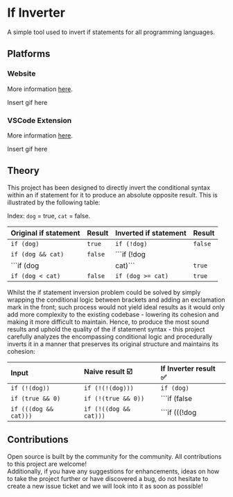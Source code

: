# If Inverter

A simple tool used to invert if statements for all programming languages.

## Platforms

### Website

More information [here](https://github.com/OvidijusParsiunas/if-inverter/tree/main/website).

Insert gif here

### VSCode Extension

More information [here](https://github.com/OvidijusParsiunas/if-inverter/blob/main/extension).

Insert gif here

## Theory

This project has been designed to directly invert the conditional syntax within an if statement for it to produce an absolute opposite result. This is illustrated by the following table:

Index: ```dog``` = true, ```cat``` = false.

| Original if statement | Result | Inverted if statement | Result |
| :---  | :---- | :---- | :---- |
| ```if (dog)``` | ```true``` |  ```if (!dog)``` | ```false``` |
| ```if (dog && cat)``` | ```false```  | ```if (!dog || !cat)``` | ```true``` |
| ```if (dog || cat)``` | ```true``` | ```if (!dog && !cat)``` | ```false``` |
| ```if (dog < cat)``` | ```false``` |  ```if (dog >= cat)``` | ```true``` |

Whilst the if statement inversion problem could be solved by simply wrapping the conditional logic between brackets and adding an exclamation mark in the front; such process would not yield ideal results as it would only add more complexity to the existing codebase - lowering its cohesion and making it more difficult to maintain. Hence, to produce the most sound results and uphold the quality of the if statement syntax - this project carefully analyzes the encompassing conditional logic and procedurally inverts it in a manner that preserves its original structure and maintains its cohesion:

| Input | Naive result :ballot_box_with_check: | If Inverter result :white_check_mark: |
| :--- | :---- | :--- |
| ```if (!(dog))``` | ```if (!(!(dog)))``` | ```if (dog)``` |
| ```if (true && 0)``` | ```if (!(true && 0))``` | ```if (false || 1)``` |
| ```if (((dog && cat)))``` | ```if (!((dog && cat)))``` | ```if (((!dog || !cat))```) |

## Contributions

Open source is built by the community for the community. All contributions to this project are welcome!
<br> Additionally, if you have any suggestions for enhancements, ideas on how to take the project further or have discovered a bug, do not hesitate to create a new issue ticket and we will look into it as soon as possible!
